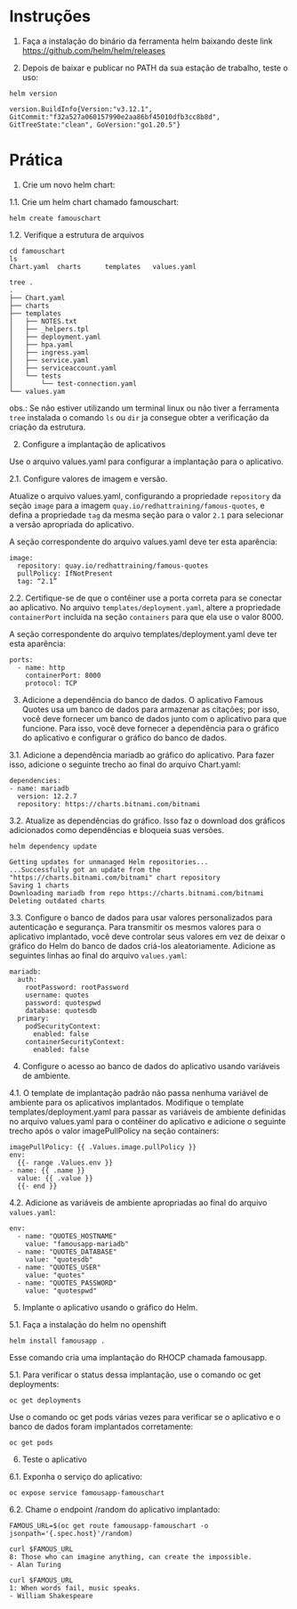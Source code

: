 # Instruções

1. Faça a instalação do binário da ferramenta helm baixando deste link
https://github.com/helm/helm/releases

2. Depois de baixar e publicar no PATH da sua estação de trabalho, teste o uso:

```
helm version

version.BuildInfo{Version:"v3.12.1", GitCommit:"f32a527a060157990e2aa86bf45010dfb3cc8b8d", GitTreeState:"clean", GoVersion:"go1.20.5"}
```

# Prática

1. Crie um novo helm chart:

1.1. Crie um helm chart chamado famouschart:

```
helm create famouschart
```

1.2. Verifique a estrutura de arquivos

```
cd famouschart
ls
Chart.yaml  charts      templates   values.yaml

tree .
.
├── Chart.yaml
├── charts
├── templates
│   ├── NOTES.txt
│   ├── _helpers.tpl
│   ├── deployment.yaml
│   ├── hpa.yaml
│   ├── ingress.yaml
│   ├── service.yaml
│   ├── serviceaccount.yaml
│   └── tests
│       └── test-connection.yaml
└── values.yam
```
obs.: Se não estiver utilizando um terminal linux ou não tiver a ferramenta ```tree``` instalada o comando ```ls``` ou ```dir``` ja consegue obter a verificação da criação da estrutura.

2. Configure a implantação de aplicativos

Use o arquivo values.yaml para configurar a implantação para o aplicativo.

2.1. Configure valores de imagem e versão.

Atualize o arquivo values.yaml, configurando a propriedade ```repository``` da seção ```image``` para a imagem ```quay.io/redhattraining/famous-quotes```, e defina a propriedade ```tag``` da mesma seção para o valor ```2.1``` para selecionar a versão apropriada do aplicativo.

A seção correspondente do arquivo values.yaml deve ter esta aparência:
```
image:
  repository: quay.io/redhattraining/famous-quotes
  pullPolicy: IfNotPresent
  tag: “2.1”
```

2.2. Certifique-se de que o contêiner use a porta correta para se conectar ao aplicativo.
No arquivo ```templates/deployment.yaml```, altere a propriedade ```containerPort``` incluída na seção ```containers``` para que ela use o valor 8000.

A seção correspondente do arquivo templates/deployment.yaml deve ter esta
aparência:

```
ports:
  - name: http
    containerPort: 8000
    protocol: TCP
```

3. Adicione a dependência do banco de dados.
O aplicativo Famous Quotes usa um banco de dados para armazenar as citações; por isso, você deve fornecer um banco de dados junto com o aplicativo para que funcione. Para isso, você deve fornecer a dependência para o gráfico do aplicativo e configurar o gráfico do banco de dados.

3.1. Adicione a dependência mariadb ao gráfico do aplicativo.
Para fazer isso, adicione o seguinte trecho ao final do arquivo Chart.yaml:

```
dependencies:
- name: mariadb
  version: 12.2.7
  repository: https://charts.bitnami.com/bitnami
```

3.2. Atualize as dependências do gráfico.
Isso faz o download dos gráficos adicionados como dependências e bloqueia suas versões.

```
helm dependency update

Getting updates for unmanaged Helm repositories...
...Successfully got an update from the "https://charts.bitnami.com/bitnami" chart repository
Saving 1 charts
Downloading mariadb from repo https://charts.bitnami.com/bitnami
Deleting outdated charts
```

3.3. Configure o banco de dados para usar valores personalizados para autenticação e segurança.
Para transmitir os mesmos valores para o aplicativo implantado, você deve controlar seus valores em vez de deixar o gráfico do Helm do banco de dados criá-los aleatoriamente.
Adicione as seguintes linhas ao final do arquivo ```values.yaml```:

```
mariadb:
  auth:
    rootPassword: rootPassword
    username: quotes
    password: quotespwd
    database: quotesdb
  primary:
    podSecurityContext:
      enabled: false
    containerSecurityContext:
      enabled: false
```

4. Configure o acesso ao banco de dados do aplicativo usando variáveis de ambiente.

4.1. O template de implantação padrão não passa nenhuma variável de ambiente para os aplicativos implantados. Modifique o template templates/deployment.yaml para passar as variáveis de ambiente definidas no arquivo values.yaml para o contêiner do aplicativo e adicione o seguinte trecho após o valor imagePullPolicy na seção containers:

```
imagePullPolicy: {{ .Values.image.pullPolicy }}
env:
  {{- range .Values.env }}
- name: {{ .name }}
  value: {{ .value }}
  {{- end }}
```

4.2. Adicione as variáveis de ambiente apropriadas ao final do arquivo ```values.yaml```:

```
env:
  - name: "QUOTES_HOSTNAME"
    value: "famousapp-mariadb"
  - name: "QUOTES_DATABASE"
    value: "quotesdb"
  - name: "QUOTES_USER"
    value: "quotes"
  - name: "QUOTES_PASSWORD"
    value: "quotespwd"
```

5. Implante o aplicativo usando o gráfico do Helm.

5.1. Faça a instalação do helm no openshift

```
helm install famousapp .
```

Esse comando cria uma implantação do RHOCP chamada famousapp.

5.1. Para verificar o status dessa implantação, use o comando oc get deployments:

```
oc get deployments
```

Use o comando oc get pods várias vezes para verificar se o aplicativo e o banco de dados foram implantados corretamente:

```
oc get pods
```

6. Teste o aplicativo

6.1. Exponha o serviço do aplicativo:
```
oc expose service famousapp-famouschart
```

6.2. Chame o endpoint /random do aplicativo implantado:
```
FAMOUS_URL=$(oc get route famousapp-famouschart -o jsonpath='{.spec.host}'/random)

curl $FAMOUS_URL
8: Those who can imagine anything, can create the impossible.
- Alan Turing

curl $FAMOUS_URL
1: When words fail, music speaks.
- William Shakespeare
```

